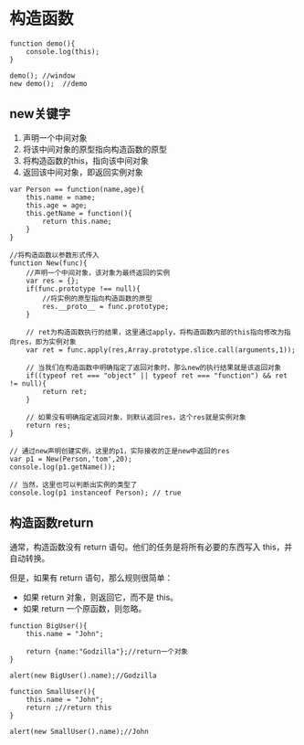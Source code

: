 # 构造函数
```
function demo(){
    console.log(this);
}

demo(); //window
new demo();  //demo
```
## new关键字
1. 声明一个中间对象
2. 将该中间对象的原型指向构造函数的原型
3. 将构造函数的this，指向该中间对象
4. 返回该中间对象，即返回实例对象
```
var Person == function(name,age){
    this.name = name;
    this.age = age;
    this.getName = function(){
        return this.name;
    }
}

//将构造函数以参数形式传入
function New(func){
    //声明一个中间对象，该对象为最终返回的实例
    var res = {};
    if(func.prototype !== null){
        //将实例的原型指向构造函数的原型
        res.__proto__ = func.prototype;
    }

    // ret为构造函数执行的结果，这里通过apply，将构造函数内部的this指向修改为指向res，即为实例对象
    var ret = func.apply(res,Array.prototype.slice.call(arguments,1));

    // 当我们在构造函数中明确指定了返回对象时，那么new的执行结果就是该返回对象
    if((typeof ret === "object" || typeof ret === "function") && ret != null){
        return ret;
    }

    // 如果没有明确指定返回对象，则默认返回res，这个res就是实例对象
    return res;
}

// 通过new声明创建实例，这里的p1，实际接收的正是new中返回的res
var p1 = New(Person,'tom',20);
console.log(p1.getName());

// 当然，这里也可以判断出实例的类型了
console.log(p1 instanceof Person); // true
```

## 构造函数return
通常，构造函数没有 return 语句。他们的任务是将所有必要的东西写入 this，并自动转换。

但是，如果有 return 语句，那么规则很简单：  

- 如果 return 对象，则返回它，而不是 this。
- 如果 return 一个原函数，则忽略。

```
function BigUser(){
    this.name = "John";

    return {name:"Godzilla"};//return一个对象
}

alert(new BigUser().name);//Godzilla
```

```
function SmallUser(){
    this.name = "John";
    return ;//return this
}

alert(new SmallUser().name);//John
```